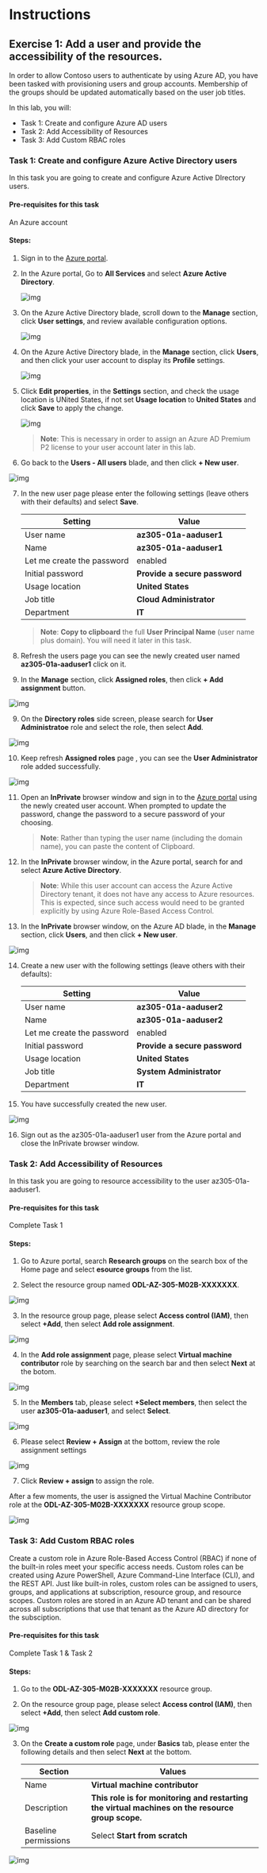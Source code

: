 # Instructions

## Exercise 1: Add a user and provide the accessibility of the resources.

In order to allow Contoso users to authenticate by using Azure AD, you have been tasked with provisioning users and group accounts. Membership of the groups should be updated automatically based on the user job titles. 

In this lab, you will:

+ Task 1: Create and configure Azure AD users 
+ Task 2: Add Accessibility of Resources
+ Task 3: Add Custom RBAC roles

### Task 1: Create and configure Azure Active Directory users

In this task you are going to create and configure Azure Active DIrectory users.

#### Pre-requisites for this task

An Azure account 

#### Steps:

1. Sign in to the [Azure portal](https://portal.azure.com).

2. In the Azure portal, Go to **All Services** and select **Azure Active Directory**.

   ![img](../media/use1.png)

3. On the Azure Active Directory blade, scroll down to the **Manage** section, click **User settings**, and review available configuration options.

   ![img](../media/nuse1.png)

4. On the Azure Active Directory blade, in the **Manage** section, click **Users**, and then click your user account to display its **Profile** settings. 

   ![img](../media/nuse2.png)

5. Click **Edit properties**, in the **Settings** section, and check the usage location is UNited States, if not set **Usage location** to **United States** and click **Save** to apply the change.

   ![img](../media/nuse3.png)

    >**Note**: This is necessary in order to assign an Azure AD Premium P2 license to your user account later in this lab.

6. Go back to the **Users - All users** blade, and then click **+ New user**.

![img](../media/nuse4.png)

7. In the new user page please enter the following settings (leave others with their defaults) and select **Save**.

    | Setting | Value |
    | --- | --- |
    | User name | **az305-01a-aaduser1** |
    | Name | **az305-01a-aaduser1** |
    | Let me create the password | enabled |
    | Initial password | **Provide a secure password** |
    | Usage location | **United States** |
    | Job title | **Cloud Administrator** |
    | Department | **IT** |

    >**Note**: **Copy to clipboard** the full **User Principal Name** (user name plus domain). You will need it later in this task.

7. Refresh the users page you can see the newly created user named **az305-01a-aaduser1** click on it.

8. In the **Manage** section, click **Assigned roles**, then click **+ Add assignment** button.

![img](../media/nuse5.png)

9. On the **Directory roles** side screen, please search for **User Administratoe** role and select the role, then select **Add**.

![img](../media/nuse6.png)

10. Keep refresh **Assigned roles** page , you can see the **User Administrator** role added successfully.

![img](../media/nuse7.png)

11. Open an **InPrivate** browser window and sign in to the [Azure portal](https://portal.azure.com) using the newly created user account. When prompted to update the password, change the password to a secure password of your choosing. 

    >**Note**: Rather than typing the user name (including the domain name), you can paste the content of Clipboard.

12. In the **InPrivate** browser window, in the Azure portal, search for and select **Azure Active Directory**.

    >**Note**: While this user account can access the Azure Active Directory tenant, it does not have any access to Azure resources. This is expected, since such access would need to be granted explicitly by using Azure Role-Based Access Control. 

13. In the **InPrivate** browser window, on the Azure AD blade, in the **Manage** section, click **Users**, and then click **+ New user**.

![img](../media/nuse8.png)

14. Create a new user with the following settings (leave others with their defaults):

    | Setting | Value |
    | --- | --- |
    | User name | **az305-01a-aaduser2** |
    | Name | **az305-01a-aaduser2** |
    | Let me create the password | enabled |
    | Initial password | **Provide a secure password** |
    | Usage location | **United States** |
    | Job title | **System Administrator** |
    | Department | **IT** |

15. You have successfully created the new user.

![img](../media/nuse9.png)

16. Sign out as the az305-01a-aaduser1 user from the Azure portal and close the InPrivate browser window.

### Task 2: Add Accessibility of Resources

In this task you are going to resource accessibility to the user az305-01a-aaduser1.

#### Pre-requisites for this task

Complete Task 1 

#### Steps:

1. Go to Azure portal, search **Research groups** on the search box of the Home page and select **esource groups** from the list.

2. Select the resource group named **ODL-AZ-305-M02B-XXXXXXX**.

![img](../media/nres1.png)

3. In the resource group page, please select **Access control (IAM)**, then select **+Add**, then select **Add role assignment**.

![img](../media/nres2.png)

4. In the **Add role assignment** page, please select **Virtual machine contributor** role by searching on the search bar and then select **Next** at the botom.

![img](../media/nres3.png)

5. In the **Members** tab, please select **+Select members**, then select the user **az305-01a-aaduser1**, and select **Select**.

![img](../media/nres4.png)

6. Please select **Review + Assign** at the bottom, review the role assignment settings

![img](../media/nres5.png)

7. Click **Review + assign** to assign the role.

After a few moments, the user is assigned the Virtual Machine Contributor role at the **ODL-AZ-305-M02B-XXXXXXX** resource group scope.

![img](../media/nres6.png)

### Task 3: Add Custom RBAC roles

Create a custom role in Azure Role-Based Access Control (RBAC) if none of the built-in roles meet your specific access needs. Custom roles can be created using Azure PowerShell, Azure Command-Line Interface (CLI), and the REST API. Just like built-in roles, custom roles can be assigned to users, groups, and applications at subscription, resource group, and resource scopes. Custom roles are stored in an Azure AD tenant and can be shared across all subscriptions that use that tenant as the Azure AD directory for the subsciption.

#### Pre-requisites for this task

Complete Task 1 & Task 2

#### Steps:

1. Go to the **ODL-AZ-305-M02B-XXXXXXX** resource group.

2. On the resource group page, please select **Access control (IAM)**, then select **+Add**, then select **Add custom role**.

![img](../media/custr1.png)

3. On the **Create a custom role** page, under **Basics** tab,  please enter the following details and then select **Next** at the bottom.

   | Section | Values |
   | ------- | ------ |
   | Name | **Virtual machine contributor** |
   | Description | **This role is for monitoring and restarting the virtual machines on the resource group scope.** |
   | Baseline permissions | Select **Start from scratch** |
   
 ![img](../media/custr1.png)  



